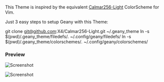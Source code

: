 This Theme is inspired by the equivalent [Calmar256-Light](http://www.vim.org/scripts/script.php?script_id=1807) ColorScheme for Vim.

Just 3 easy steps to setup Geany with this Theme:

git clone git@github.com:X4/Calmar256-Light.git ~/.geany_theme
ln -s $(pwd)/.geany_theme/filedefs/*.* ~/.config/geany/filedefs/
ln -s $(pwd)/.geany_theme/colorschemes/*.* ~/.config/geany/colorschemes/

### Preview

![Screenshot](http://i.imgur.com/aFWmZ4c.png)

![Screenshot](http://i.imgur.com/NbBtse8.png)
